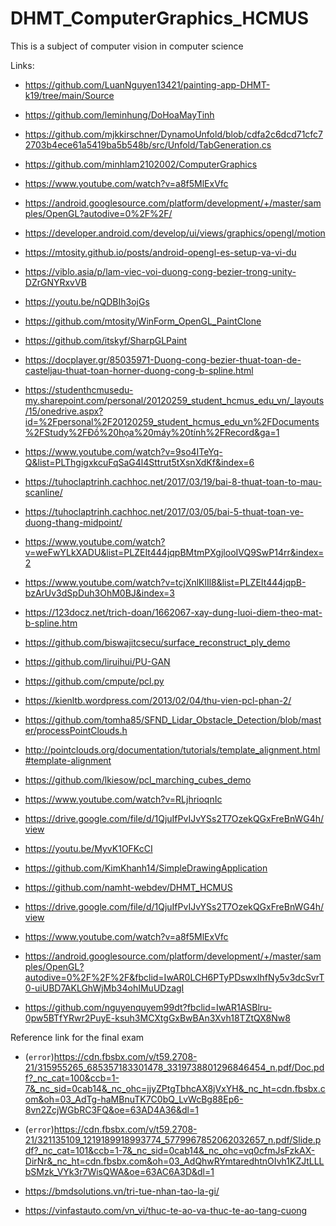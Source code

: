# DHMT_ComputerGraphics_HCMUS
This is a subject of computer vision in computer science

Links:
* https://github.com/LuanNguyen13421/painting-app-DHMT-k19/tree/main/Source

* https://github.com/leminhung/DoHoaMayTinh

* https://github.com/mjkkirschner/DynamoUnfold/blob/cdfa2c6dcd71cfc72703b4ece61a5419ba5b548b/src/Unfold/TabGeneration.cs

* https://github.com/minhlam2102002/ComputerGraphics

* https://www.youtube.com/watch?v=a8f5MlExVfc

* https://android.googlesource.com/platform/development/+/master/samples/OpenGL?autodive=0%2F%2F/

* https://developer.android.com/develop/ui/views/graphics/opengl/motion

* https://mtosity.github.io/posts/android-opengl-es-setup-va-vi-du

* https://viblo.asia/p/lam-viec-voi-duong-cong-bezier-trong-unity-DZrGNYRxvVB

* https://youtu.be/nQDBIh3ojGs

* https://github.com/mtosity/WinForm_OpenGL_PaintClone

* https://github.com/itskyf/SharpGLPaint

* https://docplayer.gr/85035971-Duong-cong-bezier-thuat-toan-de-casteljau-thuat-toan-horner-duong-cong-b-spline.html

* https://studenthcmusedu-my.sharepoint.com/personal/20120259_student_hcmus_edu_vn/_layouts/15/onedrive.aspx?id=%2Fpersonal%2F20120259_student_hcmus_edu_vn%2FDocuments%2FStudy%2FĐồ%20họa%20máy%20tính%2FRecord&ga=1

* https://www.youtube.com/watch?v=9so4ITeYq-Q&list=PLThgigxkcuFqSaG4l4Sttrut5tXsnXdKf&index=6

* https://tuhoclaptrinh.cachhoc.net/2017/03/19/bai-8-thuat-toan-to-mau-scanline/

* https://tuhoclaptrinh.cachhoc.net/2017/03/05/bai-5-thuat-toan-ve-duong-thang-midpoint/

* https://www.youtube.com/watch?v=weFwYLkXADU&list=PLZEIt444jqpBMtmPXgjlooIVQ9SwP14rr&index=2

* https://www.youtube.com/watch?v=tcjXnlKlIl8&list=PLZEIt444jqpB-bzArUv3dSpDuh3OhM0BJ&index=3

* https://123docz.net/trich-doan/1662067-xay-dung-luoi-diem-theo-mat-b-spline.htm

* https://github.com/biswajitcsecu/surface_reconstruct_ply_demo

* https://github.com/liruihui/PU-GAN

* https://github.com/cmpute/pcl.py

* https://kienltb.wordpress.com/2013/02/04/thu-vien-pcl-phan-2/

* https://github.com/tomha85/SFND_Lidar_Obstacle_Detection/blob/master/processPointClouds.h

* http://pointclouds.org/documentation/tutorials/template_alignment.html#template-alignment

* https://github.com/lkiesow/pcl_marching_cubes_demo

* https://www.youtube.com/watch?v=RLjhrioqnIc

* https://drive.google.com/file/d/1QjuIfPvIJvYSs2T7OzekQGxFreBnWG4h/view

* https://youtu.be/MyvK1OFKcCI

* https://github.com/KimKhanh14/SimpleDrawingApplication

* https://github.com/namht-webdev/DHMT_HCMUS

* https://drive.google.com/file/d/1QjuIfPvIJvYSs2T7OzekQGxFreBnWG4h/view

* https://www.youtube.com/watch?v=a8f5MlExVfc

* https://android.googlesource.com/platform/development/+/master/samples/OpenGL?autodive=0%2F%2F%2F&fbclid=IwAR0LCH6PTyPDswxIhfNy5v3dcSvrT0-uiUBD7AKLGhWjMb34ohIMuUDzagI

* https://github.com/nguyenquyem99dt?fbclid=IwAR1ASBlru-0pw5BTfYRwr2PuyE-ksuh3MCXtgGxBwBAn3Xvh18TZtQX8Nw8


Reference link for the final exam
* (`error`)https://cdn.fbsbx.com/v/t59.2708-21/315955265_685357183301478_3319738801296846454_n.pdf/Doc.pdf?_nc_cat=100&ccb=1-7&_nc_sid=0cab14&_nc_ohc=jjyZPtgTbhcAX8jVxYH&_nc_ht=cdn.fbsbx.com&oh=03_AdTg-haMBnuTK7C0bQ_LvWcBg88Ep6-8vn2ZcjWGbRC3FQ&oe=63AD4A36&dl=1

* (`error`)https://cdn.fbsbx.com/v/t59.2708-21/321135109_1219189918993774_5779967852062032657_n.pdf/Slide.pdf?_nc_cat=101&ccb=1-7&_nc_sid=0cab14&_nc_ohc=vq0cfmJsFzkAX-DirNr&_nc_ht=cdn.fbsbx.com&oh=03_AdQhwRYmtaredhtnOIvh1KZJtLLLbSMzk_VYk3r7WisQWA&oe=63AC6A3D&dl=1

* https://bmdsolutions.vn/tri-tue-nhan-tao-la-gi/

* https://vinfastauto.com/vn_vi/thuc-te-ao-va-thuc-te-ao-tang-cuong
